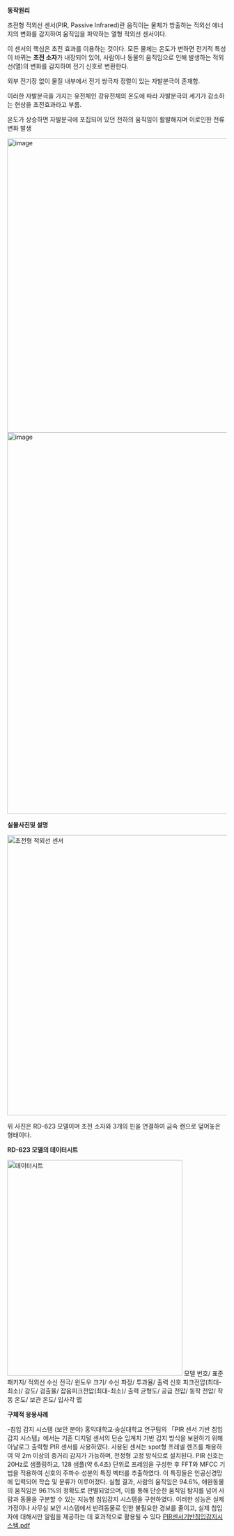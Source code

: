 **동작원리**  

초전형 적외선 센서(PIR, Passive Infrared)란 움직이는 물체가 방출하는 적외선 에너지의 변화를 감지하여 움직임을 파악하는 열형 적외선 센서이다.

이 센서의 핵심은 초전 효과를 이용하는 것이다. 모든 물체는 온도가 변하면 전기적 특성이 바뀌는 **초전 소자**가 내장되어 있어, 사람이나 동물의 움직임으로 인해 발생하는 적외선(열)의 변화를 감지하여 전기 신호로 변환한다.

외부 전기장 없이 물질 내부에서 전기 쌍극자 정렬이 있는 자발분극이 존재함.

이러한 자발분극을 가지는 유전체인 강유전체의 온도에 따라 자발분극의 세기가 감소하는 현상을 초전효과라고 부름.

온도가 상승하면 자발분극에 포집되어 있던 전하의 움직임이 활발해지며 이로인한 전류변화 발생

<img width="733" height="673" alt="image" src="https://github.com/user-attachments/assets/74a7335f-dfff-4968-8d04-45f70e8585f1" />

<img width="954" height="874" alt="image" src="https://github.com/user-attachments/assets/598eda2e-2a28-44e0-bee8-f6dffb93d666" />







































**실물사진및 설명**

<img width="620" height="642" alt="초전형 적외선 센서" src="https://github.com/user-attachments/assets/a561ffe9-9bd7-45e3-9a30-558479057f53" />


위 사진은 RD-623 모델이며 초전 소자와 3개의 핀을 연결하여 금속 캔으로 덮어놓은 형태이다.
























**RD-623 모델의 데이터시트**

<img width="402" height="494" alt="데이터시트" src="https://github.com/user-attachments/assets/e8d8103a-6d30-4773-8042-a7e214ecb829" />
  모델 번호/
  표준 패키지/
  적외선 수신 전극/
  윈도우 크기/
  수신 파장/
  투과율/
  출력 신호 피크전압(최대-최소)/
  감도/
  검출율/
  잡음피크전압(최대-최소)/
  출력 균형도/
  공급 전압/
  동작 전압/
  작동 온도/
  보관 온도/
  입사각 맵


**구체적 응용사례**


-침입 감지 시스템 (보안 분야)
홍익대학교·숭실대학교 연구팀의 「PIR 센서 기반 침입감지 시스템」에서는 기존 디지털 센서의 단순 임계치 기반 감지 방식을 보완하기 위해 아날로그 출력형 PIR 센서를 사용하였다. 사용된 센서는 spot형 프레넬 렌즈를 채용하여 약 2m 이상의 중거리 감지가 가능하며, 천정형 고정 방식으로 설치된다. PIR 신호는 20Hz로 샘플링하고, 128 샘플(약 6.4초) 단위로 프레임을 구성한 후 FFT와 MFCC 기법을 적용하여 신호의 주파수 성분의 특징 벡터를 추출하였다. 이 특징들은 인공신경망에 입력되어 학습 및 분류가 이루어졌다. 실험 결과, 사람의 움직임은 94.6%, 애완동물의 움직임은 96.1%의 정확도로 판별되었으며, 이를 통해 단순한 움직임 탐지를 넘어 사람과 동물을 구분할 수 있는 지능형 침입감지 시스템을 구현하였다. 이러한 성능은 실제 가정이나 사무실 보안 시스템에서 반려동물로 인한 불필요한 경보를 줄이고, 실제 침입자에 대해서만 알림을 제공하는 데 효과적으로 활용될 수 있다
[PIR센서기반침입감지시스템.pdf](https://github.com/user-attachments/files/22397269/PIR.pdf)


































